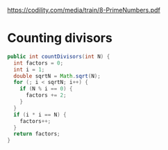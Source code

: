 https://codility.com/media/train/8-PrimeNumbers.pdf

# Counting divisors

~~~java
public int countDivisors(int N) {
  int factors = 0;
  int i = 1;
  double sqrtN = Math.sqrt(N);
  for (; i < sqrtN; i++) {
    if (N % i == 0) {
      factors += 2;
    }
  }
  if (i * i == N) {
    factors++;
  }
  return factors;
}
~~~
